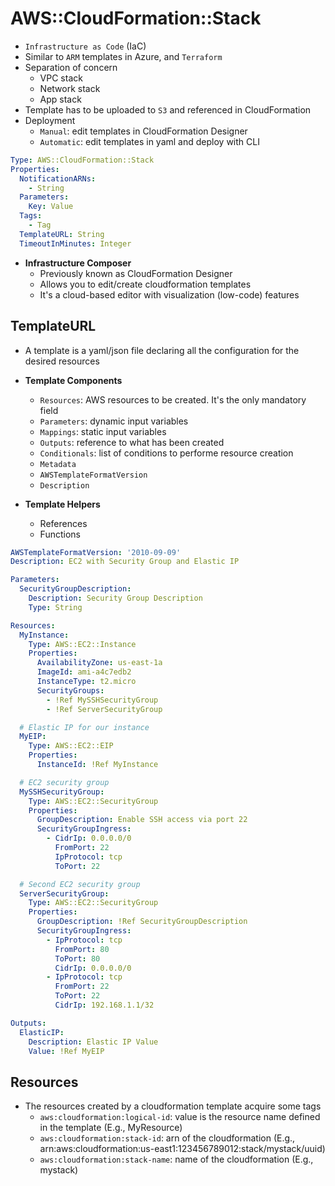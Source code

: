 # AWS::CloudFormation::Stack

- `Infrastructure as Code` (IaC)
- Similar to `ARM` templates in Azure, and `Terraform`
- Separation of concern
  - VPC stack
  - Network stack
  - App stack
- Template has to be uploaded to `S3` and referenced in CloudFormation
- Deployment
  - `Manual`: edit templates in CloudFormation Designer
  - `Automatic`: edit templates in yaml and deploy with CLI

```yaml
Type: AWS::CloudFormation::Stack
Properties:
  NotificationARNs:
    - String
  Parameters:
    Key: Value
  Tags:
    - Tag
  TemplateURL: String
  TimeoutInMinutes: Integer
```

- **Infrastructure Composer**
  - Previously known as CloudFormation Designer
  - Allows you to edit/create cloudformation templates
  - It's a cloud-based editor with visualization (low-code) features

## TemplateURL

- A template is a yaml/json file declaring all the configuration for the desired resources

- **Template Components**
  - `Resources`: AWS resources to be created. It's the only mandatory field
  - `Parameters`: dynamic input variables
  - `Mappings`: static input variables
  - `Outputs`: reference to what has been created
  - `Conditionals`: list of conditions to performe resource creation
  - `Metadata`
  - `AWSTemplateFormatVersion`
  - `Description`

- **Template Helpers**
  - References
  - Functions

```yaml
AWSTemplateFormatVersion: '2010-09-09'
Description: EC2 with Security Group and Elastic IP

Parameters:
  SecurityGroupDescription:
    Description: Security Group Description
    Type: String

Resources:
  MyInstance:
    Type: AWS::EC2::Instance
    Properties:
      AvailabilityZone: us-east-1a
      ImageId: ami-a4c7edb2
      InstanceType: t2.micro
      SecurityGroups:
        - !Ref MySSHSecurityGroup
        - !Ref ServerSecurityGroup

  # Elastic IP for our instance
  MyEIP:
    Type: AWS::EC2::EIP
    Properties:
      InstanceId: !Ref MyInstance

  # EC2 security group
  MySSHSecurityGroup:
    Type: AWS::EC2::SecurityGroup
    Properties:
      GroupDescription: Enable SSH access via port 22
      SecurityGroupIngress:
        - CidrIp: 0.0.0.0/0
          FromPort: 22
          IpProtocol: tcp
          ToPort: 22

  # Second EC2 security group
  ServerSecurityGroup:
    Type: AWS::EC2::SecurityGroup
    Properties:
      GroupDescription: !Ref SecurityGroupDescription
      SecurityGroupIngress:
        - IpProtocol: tcp
          FromPort: 80
          ToPort: 80
          CidrIp: 0.0.0.0/0
        - IpProtocol: tcp
          FromPort: 22
          ToPort: 22
          CidrIp: 192.168.1.1/32

Outputs:
  ElasticIP:
    Description: Elastic IP Value
    Value: !Ref MyEIP
```

## Resources

- The resources created by a cloudformation template acquire some tags
  - `aws:cloudformation:logical-id`: value is the resource name defined in the template (E.g., MyResource)
  - `aws:cloudformation:stack-id`: arn of the cloudformation (E.g., arn:aws:cloudformation:us-east1:123456789012:stack/mystack/uuid)
  - `aws:cloudformation:stack-name`: name of the cloudformation (E.g., mystack)
